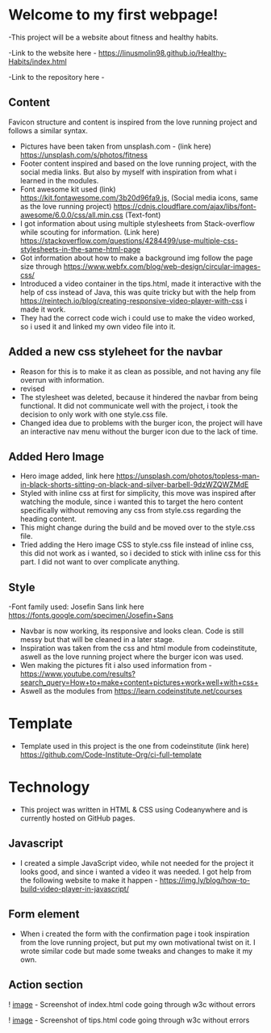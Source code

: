 # Welcome to my first webpage! 
-This project will be a website about fitness and healthy habits. 

-Link to the website here - https://linusmolin98.github.io/Healthy-Habits/index.html

-Link to the repository here - 

## Content 
Favicon structure and content is inspired from the love running project and follows a similar syntax. 

- Pictures have been taken from unsplash.com - (link here) <https://unsplash.com/s/photos/fitness>
- Footer content inspired and based on the love running project, with the social media links. But also by myself with inspiration from what i learned in the modules.
- Font awesome kit used (link) <https://kit.fontawesome.com/3b20d96fa9.js,> (Social media icons, same as the love running project) <https://cdnjs.cloudflare.com/ajax/libs/font-awesome/6.0.0/css/all.min.css> (Text-font)
- I got information about using multiple stylesheets from Stack-overflow while scouting for information. (Link here) <https://stackoverflow.com/questions/4284499/use-multiple-css-stylesheets-in-the-same-html-page>
- Got information about how to make a background img follow the page size through https://www.webfx.com/blog/web-design/circular-images-css/ 
- Introduced a video container in the tips.html, made it interactive with the help of css instead of Java, this was quite tricky but with the help from https://reintech.io/blog/creating-responsive-video-player-with-css i made it work. 
- They had the correct code wich i could use to make the video worked, so i used it and linked my own video file into it. 

## Added a new css styleheet for the navbar
- Reason for this is to make it as clean as possible, and not having any file overrun with information. 
- revised 
- The stylesheet was deleted, because it hindered the navbar from being functional. It did not communicate well with the project, i took the decision to only work with one style.css file.
- Changed idea due to problems with the burger icon, the project will have an interactive nav menu without the burger icon due to the lack of time.

## Added Hero Image 

- Hero image added, link here https://unsplash.com/photos/topless-man-in-black-shorts-sitting-on-black-and-silver-barbell-9dzWZQWZMdE
- Styled with inline css at first for simplicity, this move was inspired after watching the module, since i wanted this to target the hero content specifically without removing any css from style.css regarding the heading content.
- This might change during the build and be moved over to the style.css file.
- Tried adding the Hero image CSS to style.css file instead of inline css, this did not work as i wanted, so i decided to stick with inline css for this part. I did not want to over complicate anything.

## Style
-Font family used: Josefin Sans link here <https://fonts.google.com/specimen/Josefin+Sans>
- Navbar is now working, its responsive and looks clean. Code is still messy but that will be cleaned in a later stage. 
- Inspiration was taken from the css and html module from codeinstitute, aswell as the love running project where the burger icon was used. 
- Wen making the pictures fit i also used information from - <https://www.youtube.com/results?search_query=How+to+make+content+pictures+work+well+with+css+>
- Aswell as the modules from <https://learn.codeinstitute.net/courses>

# Template

- Template used in this project is the one from codeinstitute (link here) <https://github.com/Code-Institute-Org/ci-full-template>

# Technology
- This project was written in HTML & CSS using Codeanywhere and is currently hosted on GitHub pages.

## Javascript 

- I created a simple JavaScript video, while not needed for the project it looks good, and since i wanted a video it was needed. I got help from the following website to make it happen - <https://img.ly/blog/how-to-build-video-player-in-javascript/>

## Form element
- When i created the form with the confirmation page i took inspiration from the love running project, but put my own motivational twist on it. I wrote similar code but made some tweaks and changes to make it my own. 

## Action section 

! [image](assets/images/Skärmbild_2023-12-07_232407.png) - Screenshot of index.html code going through w3c without errors

! [image](assets/images/Skärmbild_2023-12-07_233709.png) - Screenshot of tips.html code going through w3c without errors
